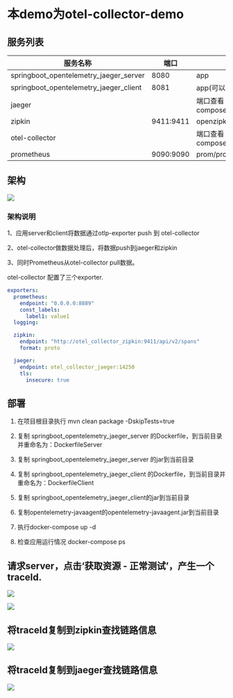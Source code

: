 # 本demo为otel-collector-demo

## 服务列表

| 服务名称                                   | 端口        | 描述                       | 请求地址            |
| -------------------------------------- | --------- | ------------------------ | --------------- |
| springboot_opentelemetry_jaeger_server | 8080      | app                      | http://ip:8080  |
| springboot_opentelemetry_jaeger_client | 8081      | app(可以只用server)          | http://ip:8081  |
| jaeger                                 |           | 端口查看 docker-compose.yml  | http://ip:16686 |
| zipkin                                 | 9411:9411 | openzipkin/zipkin:latest | http://ip:9411  |
| otel-collector                         |           | 端口查看 docker-compose.yml  |                 |
| prometheus                             | 9090:9090 | prom/prometheus:latest   | http://ip:9090  |

## 架构

![](C:\Users\lenovo\AppData\Roaming\marktext\images\2022-01-11-11-34-25-image.png)

### 架构说明

1、应用server和client将数据通过otlp-exporter push 到 otel-collector

2、otel-collector做数据处理后，将数据push到jaeger和zipkin

3、同时Prometheus从otel-collector pull数据。



otel-collector 配置了三个exporter.

```yaml
exporters:
  prometheus:
    endpoint: "0.0.0.0:8889"
    const_labels:
      label1: value1
  logging:

  zipkin:
    endpoint: "http://otel_collector_zipkin:9411/api/v2/spans"
    format: proto

  jaeger:
    endpoint: otel_collector_jaeger:14250
    tls:
      insecure: true
```

## 部署

1. 在项目根目录执行 mvn clean package -DskipTests=true

2. 复制 springboot_opentelemetry_jaeger_server 的Dockerfile，到当前目录并重命名为：DockerfileServer

3. 复制 springboot_opentelemetry_jaeger_server 的jar到当前目录

4. 复制 springboot_opentelemetry_jaeger_client 的Dockerfile，到当前目录并重命名为：DockerfileClient

5. 复制 springboot_opentelemetry_jaeger_client的jar到当前目录

6. 复制opentelemetry-javaagent的opentelemetry-javaagent.jar到当前目录

7. 执行docker-compose up -d

8. 检查应用运行情况 docker-compose ps 







## 请求server，点击‘获取资源 - 正常测试’，产生一个traceId.

![](C:\Users\lenovo\AppData\Roaming\marktext\images\2022-01-26-14-27-23-image.png)

![](C:\Users\lenovo\AppData\Roaming\marktext\images\2022-01-11-11-44-56-image.png)

## 将traceId复制到zipkin查找链路信息



![](C:\Users\lenovo\AppData\Roaming\marktext\images\2022-01-11-11-44-44-image.png)



## 将traceId复制到jaeger查找链路信息



![](C:\Users\lenovo\AppData\Roaming\marktext\images\2022-01-11-11-44-24-image.png)
